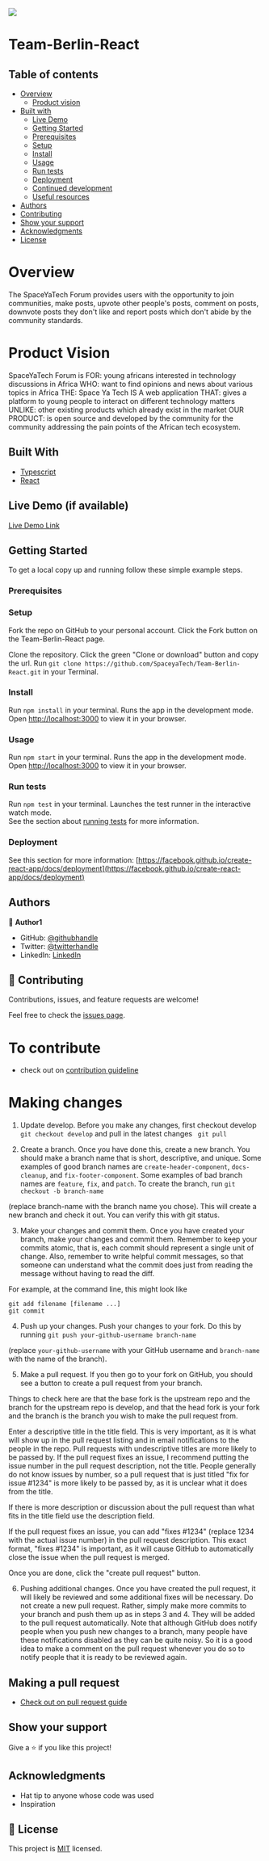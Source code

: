 
![](https://img.shields.io/badge/-spaceyatech-yellowgreen)

# Team-Berlin-React

## Table of contents

- [Overview](#overview)
  - [Product vision](#the-challenge)
- [Built with](#built-with)
  - [Live Demo](#live-demo)
  - [Getting Started](#getting-started)
  - [Prerequisites](#prerequisites)
  - [Setup](#Setup)
  - [Install](#install)
  - [Usage](#usage)
  - [Run tests](#run-test)
  - [Deployment](#deployment)
  - [Continued development](#continued-development)
  - [Useful resources](#useful-resources)
- [Authors](#authors)
- [Contributing](#Contributing)
- [Show your support](#Show-your-support)
- [Acknowledgments](#acknowledgments)
- [License](#License)

# Overview

The SpaceYaTech Forum provides users with the opportunity to join communities, make posts, upvote other people's posts, comment on posts, downvote posts they don't like and report posts which don't abide by the community standards.

# Product Vision

SpaceYaTech Forum is FOR: young africans interested in technology discussions in Africa WHO: want to find opinions and news about various topics in Africa THE: Space Ya Tech IS A web application THAT: gives a platform to young people to interact on different technology matters UNLIKE: other existing products which already exist in the market OUR PRODUCT: is open source and developed by the community for the community addressing the pain points of the African tech ecosystem.

## Built With

- [Typescript](https://www.typescriptlang.org/docs/handbook/intro.html)
- [React](https://facebook.github.io/create-react-app/docs/getting-started)

## Live Demo (if available)

[Live Demo Link](https://livedemo.com)


## Getting Started

To get a local copy up and running follow these simple example steps.

### Prerequisites

### Setup
Fork the repo on GitHub to your personal account. Click the Fork button on the Team-Berlin-React page.

Clone the repository. Click the green "Clone or download" button and copy the url. Run `git clone https://github.com/SpaceyaTech/Team-Berlin-React.git` in your Terminal.

### Install
Run `npm install` in your terminal.
Runs the app in the development mode.\
Open [http://localhost:3000](http://localhost:3000) to view it in your browser.

### Usage
Run `npm start` in your terminal.
Runs the app in the development mode.\
Open [http://localhost:3000](http://localhost:3000) to view it in your browser.

### Run tests
Run `npm test` in your terminal.
Launches the test runner in the interactive watch mode.\
See the section about [running tests](https://facebook.github.io/create-react-app/docs/running-tests) for more information.

### Deployment

See this section for more information: [https://facebook.github.io/create-react-app/docs/deployment](https://facebook.github.io/create-react-app/docs/deployment)

## Authors

👤 **Author1**

- GitHub: [@githubhandle](https://github.com/githubhandle)
- Twitter: [@twitterhandle](https://twitter.com/twitterhandle)
- LinkedIn: [LinkedIn](https://linkedin.com/in/linkedinhandle)


## 🤝 Contributing

Contributions, issues, and feature requests are welcome!

Feel free to check the [issues page](https://github.com/SpaceyaTech/Team-Berlin-React/issues).

# To contribute
- check out on [contribution guideline](./doc/CONTRIBUTING.md)

# Making changes
1. Update develop. Before you make any changes, first checkout develop `git checkout develop` and pull in the latest changes ` git pull`

2. Create a branch. Once you have done this, create a new branch. You should make a branch name that is short, descriptive, and unique. Some examples of good branch names are `create-header-component`, `docs-cleanup`, and `fix-footer-component`. Some examples of bad branch names are `feature`, `fix`, and `patch`.
To create the branch, run
`git checkout -b branch-name`

(replace branch-name with the branch name you chose). This will create a new branch and check it out. You can verify this with git status.

3. Make your changes and commit them. Once you have created your branch, make your changes and commit them. Remember to keep your commits atomic, that is, each commit should represent a single unit of change. Also, remember to write helpful commit messages, so that someone can understand what the commit does just from reading the message without having to read the diff.

For example, at the command line, this might look like
```
git add filename [filename ...]
git commit
```

4. Push up your changes. Push your changes to your fork. Do this by running
`git push your-github-username branch-name`

(replace `your-github-username` with your GitHub username and `branch-name` with the name of the branch).

5. Make a pull request. If you then go to your fork on GitHub, you should see a button to create a pull request from your branch.

Things to check here are that the base fork is the upstream repo and the branch for the upstream repo is develop, and that the head fork is your fork and the branch is the branch you wish to make the pull request from.

Enter a descriptive title in the title field. This is very important, as it is what will show up in the pull request listing and in email notifications to the people in the repo. Pull requests with undescriptive titles are more likely to be passed by. If the pull request fixes an issue, I recommend putting the issue number in the pull request description, not the title. People generally do not know issues by number, so a pull request that is just titled "fix for issue #1234" is more likely to be passed by, as it is unclear what it does from the title.

If there is more description or discussion about the pull request than what fits in the title field use the description field.

If the pull request fixes an issue, you can add "fixes #1234" (replace 1234 with the actual issue number) in the pull request description. This exact format, "fixes #1234" is important, as it will cause GitHub to automatically close the issue when the pull request is merged.

Once you are done, click the "create pull request" button.


6. Pushing additional changes. Once you have created the pull request, it will likely be reviewed and some additional fixes will be necessary. Do not create a new pull request. Rather, simply make more commits to your branch and push them up as in steps 3 and 4. They will be added to the pull request automatically. Note that although GitHub does notify people when you push new changes to a branch, many people have these notifications disabled as they can be quite noisy. So it is a good idea to make a comment on the pull request whenever you do so to notify people that it is ready to be reviewed again.

## Making a pull request
- [Check out on pull request guide](./doc/pull_request_guide.md)


## Show your support

Give a ⭐️ if you like this project!

## Acknowledgments

- Hat tip to anyone whose code was used
- Inspiration

## 📝 License

This project is [MIT](./LICENSE) licensed.
